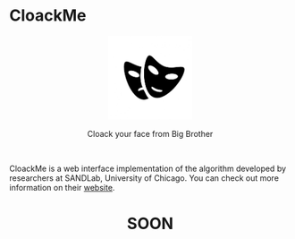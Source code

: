 # CloackMe
<p align="center"> <img width="150" src="image.png"> </img></p> 
<p align="center"> Cloack your face from Big Brother </p>
<br>

CloackMe is a web interface implementation of the [](Fawkes) algorithm developed by researchers at SANDLab, University of Chicago. You can check out more information on their [website](http://sandlab.cs.uchicago.edu/fawkes/#code).


<h1 align="center"> SOON </h1>
